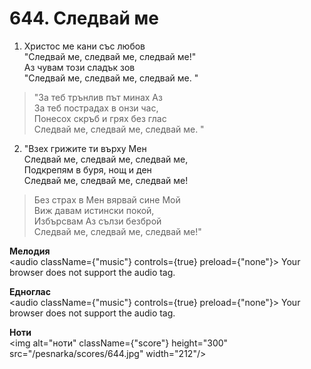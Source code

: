 # 644. Следвай ме

1. Христос ме кани със любов  
"Следвай ме, следвай ме, следвай ме!"  
Аз чувам този сладък зов  
"Следвай ме, следвай ме, следвай ме. "  

> "За теб трънлив път минах Аз  
> За теб пострадах в онзи час,  
> Понесох скръб и грях без глас  
> Следвай ме, следвай ме, следвай ме. "

2. "Взех грижите ти върху Мен  
Следвай ме, следвай ме, следвай ме,  
Подкрепям в буря, нощ и ден  
Следвай ме, следвай ме, следвай ме!  

> Без страх в Мен вярвай сине Мой  
> Виж давам истински покой,  
> Избърсвам Аз сълзи безброй  
> Следвай ме, следвай ме, следвай ме!"

**Мелодия**  
<audio className={"music"} controls={true} preload={"none"}>
    <source src="/pesnarka/mp3/644.mp3" type="audio/mpeg"/>
    Your browser does not support the audio tag.
</audio>

**Едноглас**  
<audio className={"music"} controls={true} preload={"none"}>
    <source src="/pesnarka/transp/644.mp3" type="audio/mpeg"/>
    Your browser does not support the audio tag.
</audio>

**Ноти**  
<img alt="ноти" className={"score"} height="300" src="/pesnarka/scores/644.jpg" width="212"/>
